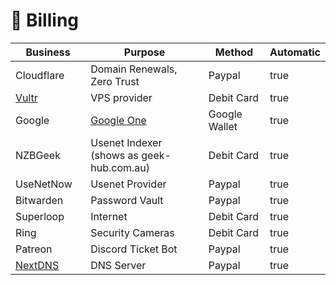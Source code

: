 # 💸 Billing

<table data-full-width="false"><thead><tr><th width="137">Business</th><th width="362">Purpose</th><th width="136">Method</th><th data-type="checkbox">Automatic</th></tr></thead><tbody><tr><td>Cloudflare</td><td>Domain Renewals, Zero Trust</td><td>Paypal</td><td>true</td></tr><tr><td><a href="../service-overviews/infrastructure/vultr.md">Vultr</a></td><td>VPS provider</td><td>Debit Card</td><td>true</td></tr><tr><td>Google</td><td><a href="../service-overviews/maintenance-and-monitoring/google-drive-sync.md">Google One</a></td><td>Google Wallet</td><td>true</td></tr><tr><td>NZBGeek</td><td>Usenet Indexer (shows as geek-hub.com.au)</td><td>Debit Card</td><td>true</td></tr><tr><td>UseNetNow</td><td>Usenet Provider</td><td>Paypal</td><td>true</td></tr><tr><td>Bitwarden</td><td>Password Vault</td><td>Paypal</td><td>true</td></tr><tr><td>Superloop</td><td>Internet</td><td>Debit Card</td><td>true</td></tr><tr><td>Ring</td><td>Security Cameras</td><td>Debit Card</td><td>true</td></tr><tr><td>Patreon</td><td>Discord Ticket Bot</td><td>Paypal</td><td>true</td></tr><tr><td><a href="../service-overviews/infrastructure/nextdns.md">NextDNS</a></td><td>DNS Server</td><td>Paypal</td><td>true</td></tr></tbody></table>

